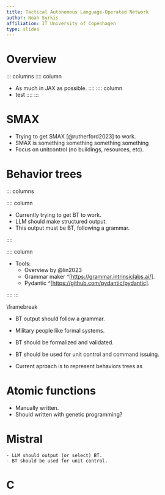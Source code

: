 ```yaml
---
title: Tactical Autonomous Language-Operated Network
author: Noah Syrkis
affiliation: IT University of Copenhagen
type: slides
---
```


# Overview

::: columns
:::: column
- As much in JAX as possible.
::::
:::: column
- test
::::
:::

# SMAX

- Trying to get SMAX [@rutherford2023] to work.
- SMAX is something something something something
- Focus on unitcontrol (no buildings, resources, etc).

# Behavior trees

::: columns

:::: column

- Currently trying to get BT to work.
- LLM should make structured output.
- This output must be BT, following a grammar.

::::

:::: column

- Tools:
    - Overview by @lin2023
    - Grammar maker ^[https://grammar.intrinsiclabs.ai/].
    - Pydantic ^[https://github.com/pydantic/pydantic].

::::
:::

\framebreak

- BT output should follow a grammar.
- Military people like formal systems.
- BT should be formalized and validated.
- BT should be used for unit control and command issuing.

- Current aproach is to represent behaviors trees as

# Atomic functions

- Manually written.
- Should written with genetic programming?

# Mistral

    - LLM should output (or select) BT.
    - BT should be used for unit control.

# C

